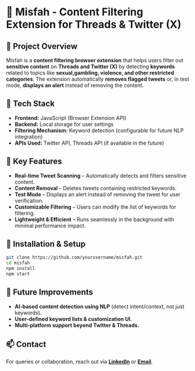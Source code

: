 # 📌 Misfah - Content Filtering Extension for Threads & Twitter (X)

## 🚀 Project Overview
Misfah is a **content filtering browser extension** that helps users filter out **sensitive content** on **Threads and Twitter (X)** by detecting **keywords** related to topics like **sexual,gambling, violence, and other restricted categories**. The extension automatically **removes flagged tweets** or, in test mode, **displays an alert** instead of removing the content.

## 🔧 Tech Stack
- **Frontend:** JavaScript (Browser Extension API)
- **Backend:** Local storage for user settings
- **Filtering Mechanism:** Keyword detection (configurable for future NLP integration)
- **APIs Used:** Twitter API, Threads API (if available in the future)

## 🎯 Key Features
- **Real-time Tweet Scanning** – Automatically detects and filters sensitive content.
- **Content Removal** – Deletes tweets containing restricted keywords.
- **Test Mode** – Displays an alert instead of removing the tweet for user verification.
- **Customizable Filtering** – Users can modify the list of keywords for filtering.
- **Lightweight & Efficient** – Runs seamlessly in the background with minimal performance impact.

## 📄 Installation & Setup
```sh
git clone https://github.com/yourusername/misfah.git
cd misfah
npm install
npm start
```

## 🎯 Future Improvements
- **AI-based content detection using NLP** (detect intent/context, not just keywords).
- **User-defined keyword lists & customization UI.**
- **Multi-platform support beyond Twitter & Threads.**

## 📫 Contact
For queries or collaboration, reach out via **[LinkedIn](https://www.linkedin.com/in/nawaf-alageel-794462312/)** or **[Email](mailto:NawafSoftwareEng@gmail.com)**.
